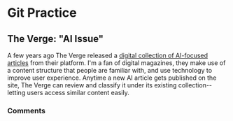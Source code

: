# Git Practice

## The Verge: "AI Issue"

A few years ago The Verge released a [digital collection of AI-focused articles](https://www.theverge.com/2019/1/28/18194816/ai-artificial-intelligence-issue) from their platform. I'm a fan of digital magazines, they make use of a content structure that people are familiar with, and use technology to improve user experience. Anytime a new AI article gets published on the site, The Verge can review and classify it under its existing collection--letting users access similar content easily. 

### Comments
